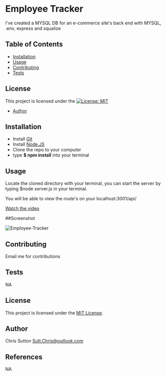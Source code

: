 # Employee Tracker

I've created a MYSQL DB for an e-commerce site's back end with MYSQL, .env, express and squalize

## Table of Contents
- [Installation](#installation)
- [Usage](#usage)
- [Contributing](#contributing)
- [Tests](#tests)

## License

This project is licensed under the [![License: MIT](https://img.shields.io/badge/License-MIT-yellow.svg)](https://opensource.org/licenses/MIT)
  
- [Author](#author)

## Installation

* Install [Git](https://gitforwindows.org/)
* Install [Node.JS](https://nodejs.org/en/download)
* Clone the repo to your computer
* type **$ npm install** into your terminal


## Usage

Locate the cloned directory with your terminal, you can start the server 
by typing $node server.js in your terminal.

You will be able to view the route's on your localhost:3001/api/

[Watch the video](https://clipchamp.com/watch/t3QNB92arQ4)

##Screenshot

<img
  src="assets\employeeTracker.png"
  alt="Employee-Tracker"
  style="display: left; margin: 0 auto; max-width: 500px">

## Contributing

Email me for contributions

## Tests

NA


## License

This project is licensed under the [MIT License](https://opensource.org/licenses/MIT).
  

## Author

Chris Sutton
Sutt.Chris@outlook.com

## References
NA